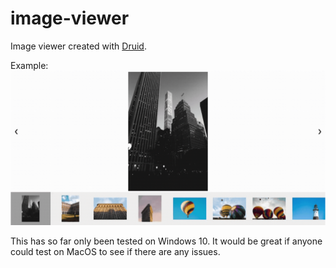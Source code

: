 # image-viewer
Image viewer created with [Druid](https://github.com/linebender/druid).

Example:
![Example of app](image-viewer-example.gif)

This has so far only been tested on Windows 10. It would be great if anyone could test
on MacOS to see if there are any issues. 
 